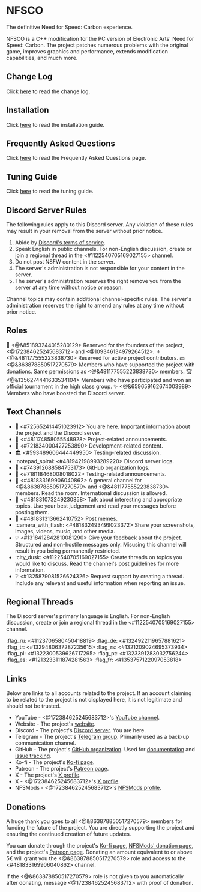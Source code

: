 # NFSCO
The definitive Need for Speed: Carbon experience.

NFSCO is a C++ modification for the PC version of Electronic Arts' Need for Speed: Carbon.
The project patches numerous problems with the original game, improves graphics and performance, extends modification capabilities, and much more.

## Change Log
Click [here](<https://github.com/NFSCO/documentation/wiki/Change-Logs-%E2%80%90-2727>) to read the change log.

## Installation
Click [here](<https://github.com/NFSCO/documentation/wiki/NFSCO-%E2%80%90-Installation-Guide>) to read the installation guide.

## Frequently Asked Questions
Click [here](<https://github.com/NFSCO/documentation/wiki/NFSCO-%E2%80%90-Frequently-Asked-Questions>) to read the Frequently Asked Questions page.

## Tuning Guide
Click [here](<https://github.com/NFSCO/documentation/wiki/NFSCO-%E2%80%90-Tuning-Guide>) to read the tuning guide.

## Discord Server Rules
The following rules apply to this Discord server. Any violation of these rules may result in your removal from the server without prior notice.

1. Abide by [Discord's terms of service](<https://discord.com/terms>).
2. Speak English in public channels. For non-English discussion, create or join a regional thread in the <#1122540705169027155> channel.
3. Do not post NSFW content in the server.
4. The server's administration is not responsible for your content in the server.
5. The server's administration reserves the right remove you from the server at any time without notice or reason.

Channel topics may contain additional channel-specific rules.
The server's administration reserves the right to amend any rules at any time without prior notice.

## Roles
:crown: <@&851893244015280129> Reserved for the founders of the project, <@172384625245683712> and <@109346134979264512>.
:fleur_de_lis: <@&481177555223838730> Reserved for active project contributors.
:dollar: <@&863878850517270579> Members who have supported the project with donations. Same permissions as <@&481177555223838730> members.
:trophy: <@&1356274441633534104> Members who have participated and won an official tournament in the high class group.
:sparkles: <@&659659162674003989> Members who have boosted the Discord server.

## Text Channels
* :satellite: <#725652414451023912> You are here. Important information about the project and the Discord server.
* :mega: <#481174858055548928> Project-related announcements.
* :wrench: <#721834000427253890> Development-related content.
* :classical_building: <#593489606444449950> Testing-related discussion.
* :notepad_spiral: <#481942198993289220> Discord server logs.
* :page_facing_up: <#743912688584753173> GitHub organization logs.
* :test_tube: <#718118468008018022> Testing-related announcements.
* :night_with_stars: <#481833169906040862> A general channel for <@&863878850517270579> and <@&481177555223838730> members. Read the room. International discussion is allowed.
* :speech_balloon: <#481831073249230858> Talk about interesting and appropriate topics. Use your best judgement and read your messages before posting them.
* :card_index: <#481831313662410752> Post memes.
* :camera_with_flash: <#481832493499023372> Share your screenshots, images, videos, music, and other media.
* :bulb: <#1318412842810081290> Give your feedback about the project. Structured and non-hostile messages only. Misusing this channel will result in you being permanently restricted.
* :city_dusk: <#1122540705169027155> Create threads on topics you would like to discuss. Read the channel's post guidelines for more information.
* :grey_question: <#1325879081526624326> Request support by creating a thread. Include any relevant and useful information when reporting an issue.

## Regional Threads
The Discord server's primary language is English. For non-English discussion, create or join a regional thread in the <#1122540705169027155> channel.

:flag_ru: <#1123706580450418819>
:flag_de: <#1324922119657881621>
:flag_tr: <#1329480637287235615>
:flag_rs: <#1321209024695373934>
:flag_pl: <#1322300539626717295>
:flag_pt: <#1323391283032756244>
:flag_es: <#1213233111874281563>
:flag_fr: <#1353757122097053818>

## Links
Below are links to all accounts related to the project.
If an account claiming to be related to the project is not displayed here, it is not legitimate and should not be trusted.

* YouTube - <@172384625245683712>'s [YouTube channel](<https://youtube.com/rxyyy>).
* Website - The project's [website](<https://nfsco.club>).
* Discord - The project's [Discord server](<https://discord.nfsco.club>). You are here.
* Telegram - The project's [Telegram group](<https://telegram.nfsco.club>). Primarily used as a back-up communication channel.
* GitHub - The project's [GitHub organization](<https://github.com/orgs/NFSCO>). Used for [documentation](<https://github.com/NFSCO/documentation>) and [issue tracking](<https://github.com/orgs/NFSCO/projects/1/views/1>).
* Ko-fi - The project's [Ko-fi page](<https://ko-fi.com/nfsco>).
* Patreon - The project's [Patreon page](<https://patreon.com/c/NFSCO>).
* X - The project's [X profile](<https://x.com/race_bin_casino>).
* X - <@172384625245683712>'s [X profile](<https://x.com/__usercall>).
* NFSMods - <@172384625245683712>'s [NFSMods profile](<https://nfsmods.xyz/user/444>).

## Donations
A huge thank you goes to all <@&863878850517270579> members for funding the future of the project.
You are directly supporting the project and ensuring the continued creation of future updates.

You can donate through the project's [Ko-fi page](<https://ko-fi.com/nfsco>), [NFSMods' donation page](<https://nfsmods.xyz/donate>), and the project's [Patreon page](<https://patreon.com/NFSCO>).
Donating an amount equivalent to or above 5€ will grant you the <@&863878850517270579> role and access to the <#481833169906040862> channel.

If the <@&863878850517270579> role is not given to you automatically after donating, message <@172384625245683712> with proof of donation.
